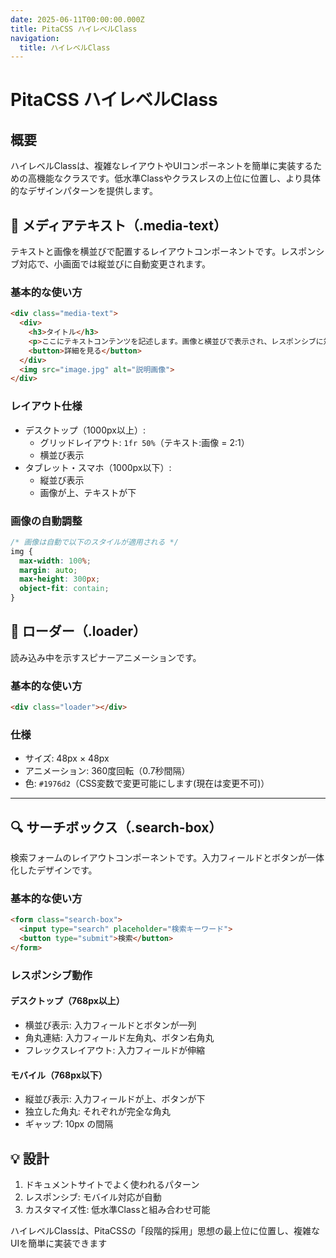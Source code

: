 ```yaml
---
date: 2025-06-11T00:00:00.000Z
title: PitaCSS ハイレベルClass
navigation:
  title: ハイレベルClass
---
```


# PitaCSS ハイレベルClass

## 概要

ハイレベルClassは、複雑なレイアウトやUIコンポーネントを簡単に実装するための高機能なクラスです。低水準Classやクラスレスの上位に位置し、より具体的なデザインパターンを提供します。

## 📰 メディアテキスト（.media-text）

テキストと画像を横並びで配置するレイアウトコンポーネントです。レスポンシブ対応で、小画面では縦並びに自動変更されます。

### 基本的な使い方

```html
<div class="media-text">
  <div>
    <h3>タイトル</h3>
    <p>ここにテキストコンテンツを記述します。画像と横並びで表示され、レスポンシブに対応しています。</p>
    <button>詳細を見る</button>
  </div>
  <img src="image.jpg" alt="説明画像">
</div>
```

### レイアウト仕様

- デスクトップ（1000px以上）:
  - グリッドレイアウト: `1fr 50%`（テキスト:画像 = 2:1）
  - 横並び表示
- タブレット・スマホ（1000px以下）:
  - 縦並び表示
  - 画像が上、テキストが下

### 画像の自動調整

```css
/* 画像は自動で以下のスタイルが適用される */
img {
  max-width: 100%;
  margin: auto;
  max-height: 300px;
  object-fit: contain;
}
```

## 🔄 ローダー（.loader）

読み込み中を示すスピナーアニメーションです。

### 基本的な使い方

```html
<div class="loader"></div>
```

### 仕様

- サイズ: 48px × 48px
- アニメーション: 360度回転（0.7秒間隔）
- 色: `#1976d2`（CSS変数で変更可能にします(現在は変更不可)）

---

## 🔍 サーチボックス（.search-box）

検索フォームのレイアウトコンポーネントです。入力フィールドとボタンが一体化したデザインです。

### 基本的な使い方

```html
<form class="search-box">
  <input type="search" placeholder="検索キーワード">
  <button type="submit">検索</button>
</form>
```

### レスポンシブ動作

#### デスクトップ（768px以上）

- 横並び表示: 入力フィールドとボタンが一列
- 角丸連結: 入力フィールド左角丸、ボタン右角丸
- フレックスレイアウト: 入力フィールドが伸縮

#### モバイル（768px以下）

- 縦並び表示: 入力フィールドが上、ボタンが下
- 独立した角丸: それぞれが完全な角丸
- ギャップ: 10px の間隔

## 💡 設計

1. ドキュメントサイトでよく使われるパターン
2. レスポンシブ: モバイル対応が自動
3. カスタマイズ性: 低水準Classと組み合わせ可能

ハイレベルClassは、PitaCSSの「段階的採用」思想の最上位に位置し、複雑なUIを簡単に実装できます

